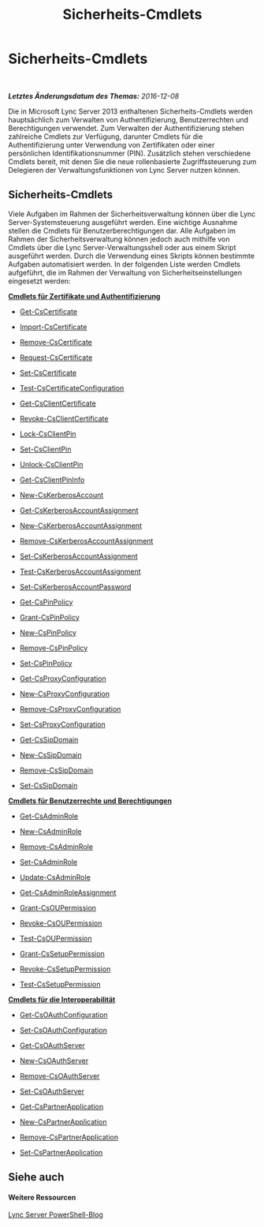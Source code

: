 ﻿---
title: Sicherheits-Cmdlets
TOCTitle: Sicherheits-Cmdlets
ms:assetid: 9a6c654d-287d-434e-8d93-409f0d623f5a
ms:mtpsurl: https://technet.microsoft.com/de-de/library/Gg398799(v=OCS.15)
ms:contentKeyID: 49294867
ms.date: 12/10/2016
mtps_version: v=OCS.15
ms.translationtype: HT
---

# Sicherheits-Cmdlets

 

_**Letztes Änderungsdatum des Themas:** 2016-12-08_

Die in Microsoft Lync Server 2013 enthaltenen Sicherheits-Cmdlets werden hauptsächlich zum Verwalten von Authentifizierung, Benutzerrechten und Berechtigungen verwendet. Zum Verwalten der Authentifizierung stehen zahlreiche Cmdlets zur Verfügung, darunter Cmdlets für die Authentifizierung unter Verwendung von Zertifikaten oder einer persönlichen Identifikationsnummer (PIN). Zusätzlich stehen verschiedene Cmdlets bereit, mit denen Sie die neue rollenbasierte Zugriffssteuerung zum Delegieren der Verwaltungsfunktionen von Lync Server nutzen können.

## Sicherheits-Cmdlets

Viele Aufgaben im Rahmen der Sicherheitsverwaltung können über die Lync Server-Systemsteuerung ausgeführt werden. Eine wichtige Ausnahme stellen die Cmdlets für Benutzerberechtigungen dar. Alle Aufgaben im Rahmen der Sicherheitsverwaltung können jedoch auch mithilfe von Cmdlets über die Lync Server-Verwaltungsshell oder aus einem Skript ausgeführt werden. Durch die Verwendung eines Skripts können bestimmte Aufgaben automatisiert werden. In der folgenden Liste werden Cmdlets aufgeführt, die im Rahmen der Verwaltung von Sicherheitseinstellungen eingesetzt werden:

**[Cmdlets für Zertifikate und Authentifizierung](lync-server-2013-certificate-and-authentication-cmdlets.md)**

  - [Get-CsCertificate](get-cscertificate.md)

  - [Import-CsCertificate](import-cscertificate.md)

  - [Remove-CsCertificate](remove-cscertificate.md)

  - [Request-CsCertificate](request-cscertificate.md)

  - [Set-CsCertificate](set-cscertificate.md)

  - [Test-CsCertificateConfiguration](test-cscertificateconfiguration.md)

  - [Get-CsClientCertificate](get-csclientcertificate.md)

  - [Revoke-CsClientCertificate](revoke-csclientcertificate.md)

  - [Lock-CsClientPin](lock-csclientpin.md)

  - [Set-CsClientPin](set-csclientpin.md)

  - [Unlock-CsClientPin](unlock-csclientpin.md)

  - [Get-CsClientPinInfo](get-csclientpininfo.md)

  - [New-CsKerberosAccount](new-cskerberosaccount.md)

  - [Get-CsKerberosAccountAssignment](get-cskerberosaccountassignment.md)

  - [New-CsKerberosAccountAssignment](new-cskerberosaccountassignment.md)

  - [Remove-CsKerberosAccountAssignment](remove-cskerberosaccountassignment.md)

  - [Set-CsKerberosAccountAssignment](set-cskerberosaccountassignment.md)

  - [Test-CsKerberosAccountAssignment](test-cskerberosaccountassignment.md)

  - [Set-CsKerberosAccountPassword](set-cskerberosaccountpassword.md)

  - [Get-CsPinPolicy](get-cspinpolicy.md)

  - [Grant-CsPinPolicy](grant-cspinpolicy.md)

  - [New-CsPinPolicy](new-cspinpolicy.md)

  - [Remove-CsPinPolicy](remove-cspinpolicy.md)

  - [Set-CsPinPolicy](set-cspinpolicy.md)

  - [Get-CsProxyConfiguration](get-csproxyconfiguration.md)

  - [New-CsProxyConfiguration](new-csproxyconfiguration.md)

  - [Remove-CsProxyConfiguration](remove-csproxyconfiguration.md)

  - [Set-CsProxyConfiguration](set-csproxyconfiguration.md)

  - [Get-CsSipDomain](get-cssipdomain.md)

  - [New-CsSipDomain](new-cssipdomain.md)

  - [Remove-CsSipDomain](remove-cssipdomain.md)

  - [Set-CsSipDomain](set-cssipdomain.md)

**[Cmdlets für Benutzerrechte und Berechtigungen](lync-server-2013-user-rights-and-permissions-cmdlets.md)**

  - [Get-CsAdminRole](get-csadminrole.md)

  - [New-CsAdminRole](new-csadminrole.md)

  - [Remove-CsAdminRole](remove-csadminrole.md)

  - [Set-CsAdminRole](set-csadminrole.md)

  - [Update-CsAdminRole](update-csadminrole.md)

  - [Get-CsAdminRoleAssignment](get-csadminroleassignment.md)

  - [Grant-CsOUPermission](grant-csoupermission.md)

  - [Revoke-CsOUPermission](revoke-csoupermission.md)

  - [Test-CsOUPermission](test-csoupermission.md)

  - [Grant-CsSetupPermission](grant-cssetuppermission.md)

  - [Revoke-CsSetupPermission](revoke-cssetuppermission.md)

  - [Test-CsSetupPermission](test-cssetuppermission.md)

**[Cmdlets für die Interoperabilität](lync-server-2013-interoperability-cmdlets.md)**

  - [Get-CsOAuthConfiguration](get-csoauthconfiguration.md)

  - [Set-CsOAuthConfiguration](set-csoauthconfiguration.md)

  - [Get-CsOAuthServer](get-csoauthserver.md)

  - [New-CsOAuthServer](new-csoauthserver.md)

  - [Remove-CsOAuthServer](remove-csoauthserver.md)

  - [Set-CsOAuthServer](set-csoauthserver.md)

  - [Get-CsPartnerApplication](get-cspartnerapplication.md)

  - [New-CsPartnerApplication](new-cspartnerapplication.md)

  - [Remove-CsPartnerApplication](remove-cspartnerapplication.md)

  - [Set-CsPartnerApplication](set-cspartnerapplication.md)

## Siehe auch

#### Weitere Ressourcen

[Lync Server PowerShell-Blog](http://go.microsoft.com/fwlink/?linkid=203150%26clcid=0x407)

